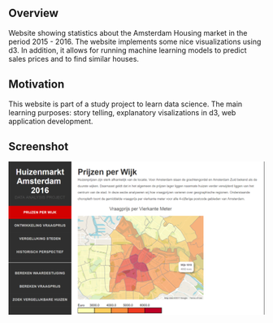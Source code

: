 ## Overview
Website showing statistics about the Amsterdam Housing market in the period 2015 - 2016. The website implements some nice visualizations using d3. In addition,
it allows for running machine learning models to predict sales prices and to find similar houses.

## Motivation
This website is part of a study project to learn data science. The main learning purposes: story telling, explanatory visalizations in d3, web application development.

## Screenshot

![Screenshot](https://raw.githubusercontent.com/maartje/funda-analysis-client/master/screenshot.PNG)